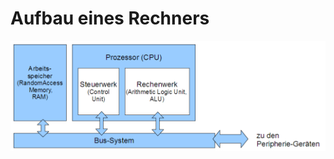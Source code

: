 # Aufbau eines Rechners

![Aufbau eines Rechners](https://github.com/kimimarux/notes/blob/master/images/Struktur%20eines%20Rechners.PNG)